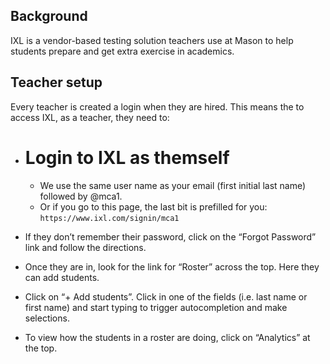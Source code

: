 ## Background
IXL is a vendor-based testing solution teachers use at Mason to help students prepare and get extra exercise in academics.

## Teacher setup 
Every teacher is created a login when they are hired. This means the to access IXL, as a teacher, they need to:
- # Login to IXL as themself
   * We use the same user name as your email (first initial last name) followed by @mca1.
   *  Or if you go to this page, the last bit is prefilled for you: `https://www.ixl.com/signin/mca1`

* If they don’t remember their password, click on the “Forgot Password” link and follow the directions.

* Once they are in, look for the link for “Roster” across the top.  Here they can add students.  

* Click on “+ Add students”.  Click in one of the fields (i.e. last name or first name) and start typing to trigger autocompletion and make selections.

* To view how the students in a roster are doing, click on “Analytics” at the top.

